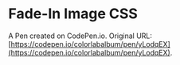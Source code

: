 # Fade-In Image CSS

A Pen created on CodePen.io. Original URL: [https://codepen.io/colorlabalbum/pen/yLodqEX](https://codepen.io/colorlabalbum/pen/yLodqEX).


